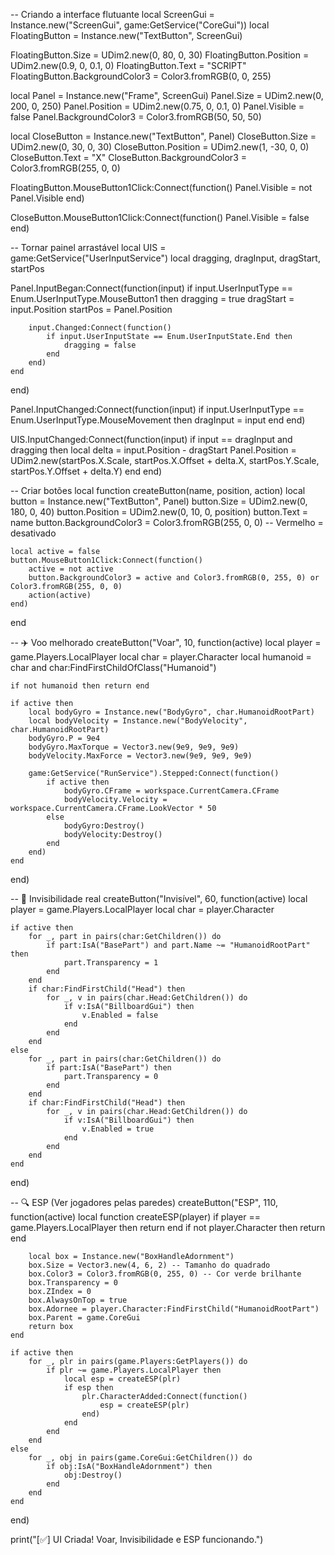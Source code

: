-- Criando a interface flutuante
local ScreenGui = Instance.new("ScreenGui", game:GetService("CoreGui"))
local FloatingButton = Instance.new("TextButton", ScreenGui)

FloatingButton.Size = UDim2.new(0, 80, 0, 30)
FloatingButton.Position = UDim2.new(0.9, 0, 0.1, 0)
FloatingButton.Text = "SCRIPT"
FloatingButton.BackgroundColor3 = Color3.fromRGB(0, 0, 255)

local Panel = Instance.new("Frame", ScreenGui)
Panel.Size = UDim2.new(0, 200, 0, 250)
Panel.Position = UDim2.new(0.75, 0, 0.1, 0)
Panel.Visible = false
Panel.BackgroundColor3 = Color3.fromRGB(50, 50, 50)

local CloseButton = Instance.new("TextButton", Panel)
CloseButton.Size = UDim2.new(0, 30, 0, 30)
CloseButton.Position = UDim2.new(1, -30, 0, 0)
CloseButton.Text = "X"
CloseButton.BackgroundColor3 = Color3.fromRGB(255, 0, 0)

FloatingButton.MouseButton1Click:Connect(function()
    Panel.Visible = not Panel.Visible
end)

CloseButton.MouseButton1Click:Connect(function()
    Panel.Visible = false
end)

-- Tornar painel arrastável
local UIS = game:GetService("UserInputService")
local dragging, dragInput, dragStart, startPos

Panel.InputBegan:Connect(function(input)
    if input.UserInputType == Enum.UserInputType.MouseButton1 then
        dragging = true
        dragStart = input.Position
        startPos = Panel.Position

        input.Changed:Connect(function()
            if input.UserInputState == Enum.UserInputState.End then
                dragging = false
            end
        end)
    end
end)

Panel.InputChanged:Connect(function(input)
    if input.UserInputType == Enum.UserInputType.MouseMovement then
        dragInput = input
    end
end)

UIS.InputChanged:Connect(function(input)
    if input == dragInput and dragging then
        local delta = input.Position - dragStart
        Panel.Position = UDim2.new(startPos.X.Scale, startPos.X.Offset + delta.X, startPos.Y.Scale, startPos.Y.Offset + delta.Y)
    end
end)

-- Criar botões
local function createButton(name, position, action)
    local button = Instance.new("TextButton", Panel)
    button.Size = UDim2.new(0, 180, 0, 40)
    button.Position = UDim2.new(0, 10, 0, position)
    button.Text = name
    button.BackgroundColor3 = Color3.fromRGB(255, 0, 0) -- Vermelho = desativado

    local active = false
    button.MouseButton1Click:Connect(function()
        active = not active
        button.BackgroundColor3 = active and Color3.fromRGB(0, 255, 0) or Color3.fromRGB(255, 0, 0)
        action(active)
    end)
end

-- ✈️ Voo melhorado
createButton("Voar", 10, function(active)
    local player = game.Players.LocalPlayer
    local char = player.Character
    local humanoid = char and char:FindFirstChildOfClass("Humanoid")
    
    if not humanoid then return end
    
    if active then
        local bodyGyro = Instance.new("BodyGyro", char.HumanoidRootPart)
        local bodyVelocity = Instance.new("BodyVelocity", char.HumanoidRootPart)
        bodyGyro.P = 9e4
        bodyGyro.MaxTorque = Vector3.new(9e9, 9e9, 9e9)
        bodyVelocity.MaxForce = Vector3.new(9e9, 9e9, 9e9)
        
        game:GetService("RunService").Stepped:Connect(function()
            if active then
                bodyGyro.CFrame = workspace.CurrentCamera.CFrame
                bodyVelocity.Velocity = workspace.CurrentCamera.CFrame.LookVector * 50
            else
                bodyGyro:Destroy()
                bodyVelocity:Destroy()
            end
        end)
    end
end)

-- 👻 Invisibilidade real
createButton("Invisível", 60, function(active)
    local player = game.Players.LocalPlayer
    local char = player.Character

    if active then
        for _, part in pairs(char:GetChildren()) do
            if part:IsA("BasePart") and part.Name ~= "HumanoidRootPart" then
                part.Transparency = 1
            end
        end
        if char:FindFirstChild("Head") then
            for _, v in pairs(char.Head:GetChildren()) do
                if v:IsA("BillboardGui") then
                    v.Enabled = false
                end
            end
        end
    else
        for _, part in pairs(char:GetChildren()) do
            if part:IsA("BasePart") then
                part.Transparency = 0
            end
        end
        if char:FindFirstChild("Head") then
            for _, v in pairs(char.Head:GetChildren()) do
                if v:IsA("BillboardGui") then
                    v.Enabled = true
                end
            end
        end
    end
end)

-- 🔍 ESP (Ver jogadores pelas paredes)
createButton("ESP", 110, function(active)
    local function createESP(player)
        if player == game.Players.LocalPlayer then return end
        if not player.Character then return end

        local box = Instance.new("BoxHandleAdornment")
        box.Size = Vector3.new(4, 6, 2) -- Tamanho do quadrado
        box.Color3 = Color3.fromRGB(0, 255, 0) -- Cor verde brilhante
        box.Transparency = 0
        box.ZIndex = 0
        box.AlwaysOnTop = true
        box.Adornee = player.Character:FindFirstChild("HumanoidRootPart")
        box.Parent = game.CoreGui
        return box
    end

    if active then
        for _, plr in pairs(game.Players:GetPlayers()) do
            if plr ~= game.Players.LocalPlayer then
                local esp = createESP(plr)
                if esp then
                    plr.CharacterAdded:Connect(function()
                        esp = createESP(plr)
                    end)
                end
            end
        end
    else
        for _, obj in pairs(game.CoreGui:GetChildren()) do
            if obj:IsA("BoxHandleAdornment") then
                obj:Destroy()
            end
        end
    end
end)

print("[✅] UI Criada! Voar, Invisibilidade e ESP funcionando.")
